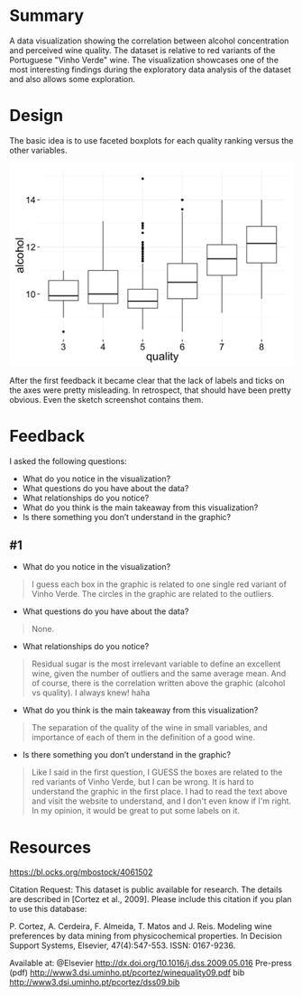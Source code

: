# Summary

A data visualization showing the correlation between alcohol concentration and
perceived wine quality.
The dataset is relative to red variants of the Portuguese "Vinho Verde" wine.
The visualization showcases one of the most interesting findings during the
exploratory data analysis of the dataset and also allows some exploration.

# Design

The basic idea is to use faceted boxplots for each quality ranking versus the
other variables.

![Sketch](/sketch.png?raw=true "Sketch")

After the first feedback it became clear that the lack of labels and ticks on the axes were pretty misleading.
In retrospect, that should have been pretty obvious. Even the sketch screenshot contains them.

# Feedback

I asked the following questions:

* What do you notice in the visualization?
* What questions do you have about the data?
* What relationships do you notice?
* What do you think is the main takeaway from this visualization?
* Is there something you don’t understand in the graphic?

## #1

* What do you notice in the visualization?
> I guess each box in the graphic is related to one single red variant of Vinho Verde. The circles in the graphic are related to the outliers.
* What questions do you have about the data?
> None.
* What relationships do you notice?
> Residual sugar is the most irrelevant variable to define an excellent wine, given the number of outliers and the same average mean. And of course, there is the correlation written above the graphic (alcohol vs quality). I always knew! haha
* What do you think is the main takeaway from this visualization?
> The separation of the quality of the wine in small variables, and importance of each of them in the definition of a good wine.
* Is there something you don’t understand in the graphic?
> Like I said in the first question, I GUESS the boxes are related to the red variants of Vinho Verde, but I can be wrong. It is hard to understand the graphic in the first place. I had to read the text above and visit the website to understand, and I don't even know if I'm right. In my opinion, it would be great to put some labels on it.


# Resources

https://bl.ocks.org/mbostock/4061502

Citation Request:
  This dataset is public available for research. The details are described in [Cortez et al., 2009].
  Please include this citation if you plan to use this database:

  P. Cortez, A. Cerdeira, F. Almeida, T. Matos and J. Reis.
  Modeling wine preferences by data mining from physicochemical properties.
  In Decision Support Systems, Elsevier, 47(4):547-553. ISSN: 0167-9236.

  Available at: @Elsevier http://dx.doi.org/10.1016/j.dss.2009.05.016
                Pre-press (pdf) http://www3.dsi.uminho.pt/pcortez/winequality09.pdf
                bib http://www3.dsi.uminho.pt/pcortez/dss09.bib
